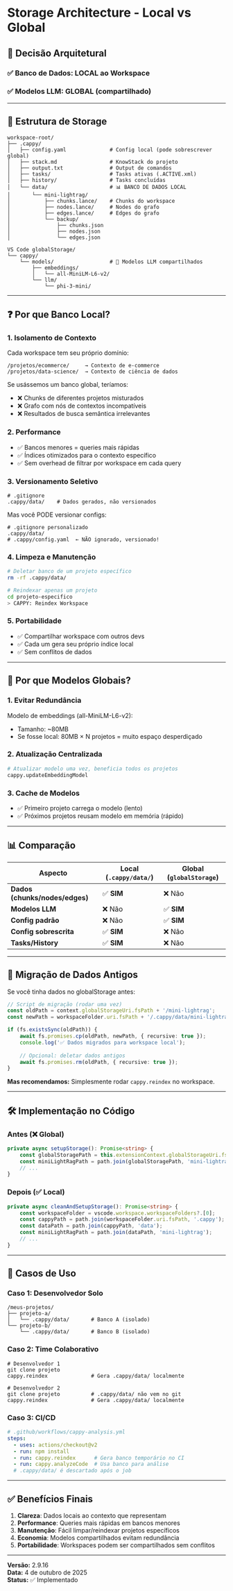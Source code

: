 # Storage Architecture - Local vs Global

## 🎯 Decisão Arquitetural

### ✅ Banco de Dados: **LOCAL ao Workspace**
### ✅ Modelos LLM: **GLOBAL (compartilhado)**

---

## 📂 Estrutura de Storage

```
workspace-root/
├── .cappy/
│   ├── config.yaml              # Config local (pode sobrescrever global)
│   ├── stack.md                 # KnowStack do projeto
│   ├── output.txt               # Output de comandos
│   ├── tasks/                   # Tasks ativas (.ACTIVE.xml)
│   ├── history/                 # Tasks concluídas
│   └── data/                    # 📊 BANCO DE DADOS LOCAL
│       └── mini-lightrag/
│           ├── chunks.lance/    # Chunks do workspace
│           ├── nodes.lance/     # Nodes do grafo
│           ├── edges.lance/     # Edges do grafo
│           └── backup/
│               ├── chunks.json
│               ├── nodes.json
│               └── edges.json

VS Code globalStorage/
└── cappy/
    └── models/                  # 🤖 Modelos LLM compartilhados
        ├── embeddings/
        │   └── all-MiniLM-L6-v2/
        └── llm/
            └── phi-3-mini/
```

---

## ❓ Por que Banco Local?

### 1. **Isolamento de Contexto**
Cada workspace tem seu próprio domínio:
```
/projetos/ecommerce/     → Contexto de e-commerce
/projetos/data-science/  → Contexto de ciência de dados
```

Se usássemos um banco global, teríamos:
- ❌ Chunks de diferentes projetos misturados
- ❌ Grafo com nós de contextos incompatíveis
- ❌ Resultados de busca semântica irrelevantes

### 2. **Performance**
- ✅ Bancos menores = queries mais rápidas
- ✅ Índices otimizados para o contexto específico
- ✅ Sem overhead de filtrar por workspace em cada query

### 3. **Versionamento Seletivo**
```gitignore
# .gitignore
.cappy/data/    # Dados gerados, não versionados
```

Mas você PODE versionar configs:
```gitignore
# .gitignore personalizado
.cappy/data/
# .cappy/config.yaml  ← NÃO ignorado, versionado!
```

### 4. **Limpeza e Manutenção**
```bash
# Deletar banco de um projeto específico
rm -rf .cappy/data/

# Reindexar apenas um projeto
cd projeto-especifico
> CAPPY: Reindex Workspace
```

### 5. **Portabilidade**
- ✅ Compartilhar workspace com outros devs
- ✅ Cada um gera seu próprio índice local
- ✅ Sem conflitos de dados

---

## 🤖 Por que Modelos Globais?

### 1. **Evitar Redundância**
Modelo de embeddings (all-MiniLM-L6-v2):
- Tamanho: ~80MB
- Se fosse local: 80MB × N projetos = muito espaço desperdiçado

### 2. **Atualização Centralizada**
```bash
# Atualizar modelo uma vez, beneficia todos os projetos
cappy.updateEmbeddingModel
```

### 3. **Cache de Modelos**
- ✅ Primeiro projeto carrega o modelo (lento)
- ✅ Próximos projetos reusam modelo em memória (rápido)

---

## 📊 Comparação

| Aspecto | Local (`.cappy/data/`) | Global (`globalStorage`) |
|---------|------------------------|--------------------------|
| **Dados (chunks/nodes/edges)** | ✅ **SIM** | ❌ Não |
| **Modelos LLM** | ❌ Não | ✅ **SIM** |
| **Config padrão** | ❌ Não | ✅ **SIM** |
| **Config sobrescrita** | ✅ **SIM** | ❌ Não |
| **Tasks/History** | ✅ **SIM** | ❌ Não |

---

## 🔄 Migração de Dados Antigos

Se você tinha dados no globalStorage antes:

```typescript
// Script de migração (rodar uma vez)
const oldPath = context.globalStorageUri.fsPath + '/mini-lightrag';
const newPath = workspaceFolder.uri.fsPath + '/.cappy/data/mini-lightrag';

if (fs.existsSync(oldPath)) {
    await fs.promises.cp(oldPath, newPath, { recursive: true });
    console.log('✅ Dados migrados para workspace local');
    
    // Opcional: deletar dados antigos
    await fs.promises.rm(oldPath, { recursive: true });
}
```

**Mas recomendamos:** Simplesmente rodar `cappy.reindex` no workspace.

---

## 🛠️ Implementação no Código

### Antes (❌ Global)
```typescript
private async setupStorage(): Promise<string> {
    const globalStoragePath = this.extensionContext.globalStorageUri.fsPath;
    const miniLightRagPath = path.join(globalStoragePath, 'mini-lightrag');
    // ...
}
```

### Depois (✅ Local)
```typescript
private async cleanAndSetupStorage(): Promise<string> {
    const workspaceFolder = vscode.workspace.workspaceFolders?.[0];
    const cappyPath = path.join(workspaceFolder.uri.fsPath, '.cappy');
    const dataPath = path.join(cappyPath, 'data');
    const miniLightRagPath = path.join(dataPath, 'mini-lightrag');
    // ...
}
```

---

## 🎯 Casos de Uso

### Caso 1: Desenvolvedor Solo
```
/meus-projetos/
├── projeto-a/
│   └── .cappy/data/       # Banco A (isolado)
└── projeto-b/
    └── .cappy/data/       # Banco B (isolado)
```

### Caso 2: Time Colaborativo
```
# Desenvolvedor 1
git clone projeto
cappy.reindex              # Gera .cappy/data/ localmente

# Desenvolvedor 2
git clone projeto          # .cappy/data/ não vem no git
cappy.reindex              # Gera .cappy/data/ localmente
```

### Caso 3: CI/CD
```yaml
# .github/workflows/cappy-analysis.yml
steps:
  - uses: actions/checkout@v2
  - run: npm install
  - run: cappy.reindex      # Gera banco temporário no CI
  - run: cappy.analyzeCode  # Usa banco para análise
  # .cappy/data/ é descartado após o job
```

---

## ✅ Benefícios Finais

1. **Clareza**: Dados locais ao contexto que representam
2. **Performance**: Queries mais rápidas em bancos menores
3. **Manutenção**: Fácil limpar/reindexar projetos específicos
4. **Economia**: Modelos compartilhados evitam redundância
5. **Portabilidade**: Workspaces podem ser compartilhados sem conflitos

---

**Versão:** 2.9.16  
**Data:** 4 de outubro de 2025  
**Status:** ✅ Implementado
